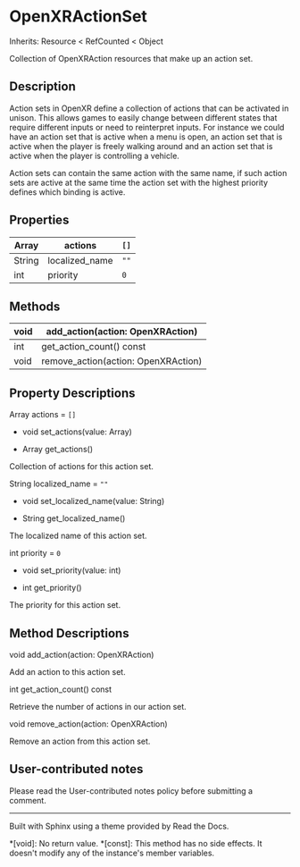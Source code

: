 # OpenXRActionSet

Inherits: Resource < RefCounted < Object

Collection of OpenXRAction resources that make up an action set.

## Description

Action sets in OpenXR define a collection of actions that can be activated in
unison. This allows games to easily change between different states that
require different inputs or need to reinterpret inputs. For instance we could
have an action set that is active when a menu is open, an action set that is
active when the player is freely walking around and an action set that is
active when the player is controlling a vehicle.

Action sets can contain the same action with the same name, if such action
sets are active at the same time the action set with the highest priority
defines which binding is active.

## Properties

Array | actions | `[]`  
---|---|---  
String | localized_name | `""`  
int | priority | `0`  
  
## Methods

void | add_action(action: OpenXRAction)  
---|---  
int | get_action_count() const  
void | remove_action(action: OpenXRAction)  
  
## Property Descriptions

Array actions = `[]`

  * void set_actions(value: Array)

  * Array get_actions()

Collection of actions for this action set.

String localized_name = `""`

  * void set_localized_name(value: String)

  * String get_localized_name()

The localized name of this action set.

int priority = `0`

  * void set_priority(value: int)

  * int get_priority()

The priority for this action set.

## Method Descriptions

void add_action(action: OpenXRAction)

Add an action to this action set.

int get_action_count() const

Retrieve the number of actions in our action set.

void remove_action(action: OpenXRAction)

Remove an action from this action set.

## User-contributed notes

Please read the User-contributed notes policy before submitting a comment.

* * *

Built with Sphinx using a theme provided by Read the Docs.

  *[void]: No return value.
  *[const]: This method has no side effects. It doesn't modify any of the instance's member variables.

